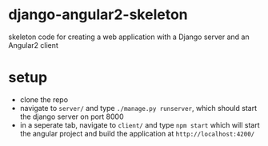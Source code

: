 # django-angular2-skeleton
skeleton code for creating a web application with a Django server and an Angular2 client

# setup
- clone the repo
- navigate to `server/` and type `./manage.py runserver`, which should start the django server on port 8000
- in a seperate tab, navigate to `client/` and type `npm start` which will start the angular project and build the application at `http://localhost:4200/`

